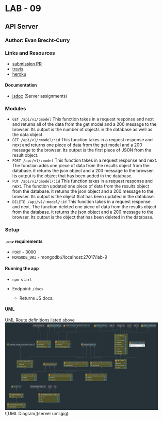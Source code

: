 # LAB - 09
## API Server

### Author: Evan Brecht-Curry

### Links and Resources
* [submission PR](https://github.com/evan-401-advanced-javascript/lab-9-api-server/pull/1)
* [travis](https://www.travis-ci.com/evan-401-advanced-javascript/lab-9-api-server)
* [heroku](http://xyz.com) 

#### Documentation
* [jsdoc](https://evan-lab-5.herokuapp.com/docs/) (Server assignments)

### Modules
* `GET /api/v1/:model` 
This function takes in a request response and next and returns all of the data from the get model and a 200 message to the browser. Its output is the number of objects in the database as well as the data object.
* `GET /api/v1/:model/:id`
This function takes in a request response and next and returns one piece of data from the get model and a 200 message to the browser. Its output is the first piece of JSON from the result object.
* `POST /api/v1/:model`
This function takes in a request response and next. The function adds one piece of data from the results object from the database. it returns the json object and a 200 message to the browser. Its output is the object that has been added in the database.
* `PUT /api/v1/:model/:id`
This function takes in a request response and next. The function updated one piece of data from the results object from the database. it returns the json object and a 200 message to the browser. Its output is the object that has been updated in the database.
* `DELETE /api/v1/:model/:id`
This function takes in a request response and next. The function deleted one piece of data from the results object from the database. it returns the json object and a 200 message to the browser. Its output is the object that has been deleted in the database.

### Setup
#### `.env` requirements
* `PORT` - 3000
* `MONGODB_URI` - mongodb://localhost:27017/lab-9

#### Running the app
* `npm start`

* Endpoint: `/docs`
  * Returns JS docs.

#### UML
UML Route definitions listed above
![UML Diagram](UML.png)
![UML Diagram](server uml.jpg)